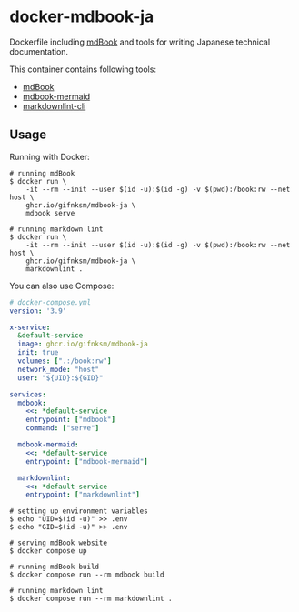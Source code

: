 # docker-mdbook-ja

Dockerfile including [mdBook] and tools for writing Japanese technical documentation.

This container contains following tools:

* [mdBook]
* [mdbook-mermaid](https://github.com/badboy/mdbook-mermaid)
* [markdownlint-cli](https://github.com/igorshubovych/markdownlint-cli)

[mdBook]: https://github.com/rust-lang/mdBook

## Usage

Running with Docker:

```console
# running mdBook
$ docker run \
    -it --rm --init --user $(id -u):$(id -g) -v $(pwd):/book:rw --net host \
    ghcr.io/gifnksm/mdbook-ja \
    mdbook serve

# running markdown lint
$ docker run \
    -it --rm --init --user $(id -u):$(id -g) -v $(pwd):/book:rw --net host \
    ghcr.io/gifnksm/mdbook-ja \
    markdownlint .
```

You can also use Compose:

```yaml
# docker-compose.yml
version: '3.9'

x-service:
  &default-service
  image: ghcr.io/gifnksm/mdbook-ja
  init: true
  volumes: [".:/book:rw"]
  network_mode: "host"
  user: "${UID}:${GID}"

services:
  mdbook:
    <<: *default-service
    entrypoint: ["mdbook"]
    command: ["serve"]

  mdbook-mermaid:
    <<: *default-service
    entrypoint: ["mdbook-mermaid"]

  markdownlint:
    <<: *default-service
    entrypoint: ["markdownlint"]
```

```console
# setting up environment variables
$ echo "UID=$(id -u)" >> .env
$ echo "GID=$(id -u)" >> .env

# serving mdBook website
$ docker compose up

# running mdBook build
$ docker compose run --rm mdbook build

# running markdown lint
$ docker compose run --rm markdownlint .
```
